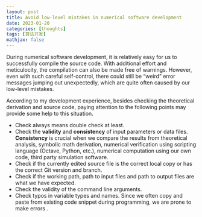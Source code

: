 ```yaml
---
layout: post
title: Avoid low-level mistakes in numerical software development
date: 2023-01-20
categories: [thoughts]
tags: [算法开发]
mathjax: false
---
```


During numerical software development, it is relatively easy for us to successfully compile the source code. With additional effort and meticulocity, the compilation can also be made free of warnings. However, even with such careful self-control, there could still be &ldquo;weird&rdquo; error messages jumping out unexpectedly, which are quite often caused by our low-level mistakes.

According to my development experience, besides checking the theoretical derivation and source code, paying attention to the following points may provide some help to this situation.

-   Check always means double check at least.
-   Check the **validity** and **consistency** of input parameters or data files. **Consistency** is crucial when we compare the results from theoretical analysis, symbolic math derivation, numerical verification using scripting language (Octave, Python, etc.), numerical computation using our own code, third party simulation software.
-   Check if the currently edited source file is the correct local copy or has the correct Git version and branch.
-   Check if the working path, path to input files and path to output files are what we have expected.
-   Check the validity of the command line arguments.
-   Check typos in variable types and names. Since we often copy and paste from existing code snippet during programming, we are prone to make errors .
